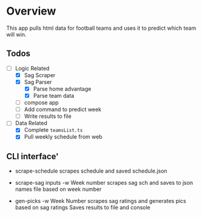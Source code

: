 # Overview

This app pulls html data for football teams and uses it to predict which team
will win.

## Todos

- [ ] Logic Related
  - [x] Sag Scraper
  - [x] Sag Parser
    - [x] Parse home advantage
    - [x] Parse team data
  - [ ] compose app
  - [ ] Add command to predict week
  - [ ] Write results to file

- [ ] Data Related
  - [x] Complete `teamsList.ts`
  - [x] Pull weekly schedule from web

## CLI interface'

- scrape-schedule scrapes schedule and saved schedule.json

- scrape-sag inputs -w Week number scrapes sag sch and saves to json names file
  based on week number

- gen-picks -w Week Number scrapes sag ratings and generates pics based on sag
  ratings Saves results to file and console

